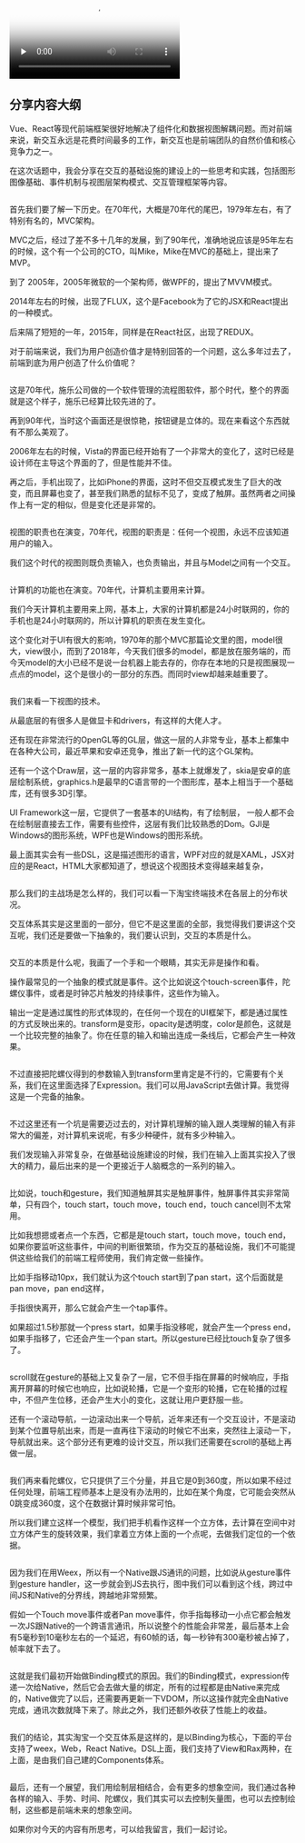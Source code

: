 
<video poster="https://media001.geekbang.org/60dcf2f17b154a228f48c05c2d7b0b99/snapshots/178ef805a9fa4b94910b2b962681b413-00005.jpg" preload="none" controls=""><source src="https://media001.geekbang.org/customerTrans/fe4a99b62946f2c31c2095c167b26f9c/489cf0ee-16d14083228-0000-0000-01d-dbacd.mp4" type="video/mp4"><source src="https://media001.geekbang.org/ade06cd034114f7dacdd5c1dfa3e3d1f/5413348c5d2d42ccbea0164ef4e4723a-73dd7e79d80ed8012040a27ae1dd242d-sd.m3u8" type="application/x-mpegURL"></video>

## 分享内容大纲

Vue、React等现代前端框架很好地解决了组件化和数据视图解耦问题。而对前端来说，新交互永远是花费时间最多的工作，新交互也是前端团队的自然价值和核心竞争力之一。

在这次话题中，我会分享在交互的基础设施的建设上的一些思考和实践，包括图形图像基础、事件机制与视图层架构模式、交互管理框架等内容。

<img src="https://static001.geekbang.org/resource/image/79/1c/7917180b45e4d591bf3aaaada17c911c.jpg" alt="">

首先我们要了解一下历史。在70年代，大概是70年代的尾巴，1979年左右，有了特别有名的，MVC架构。

MVC之后，经过了差不多十几年的发展，到了90年代，准确地说应该是95年左右的时候，这个有一个公司的CTO，叫Mike，Mike在MVC的基础上，提出来了MVP。

到了 2005年，2005年微软的一个架构师，做WPF的，提出了MVVM模式。

2014年左右的时候，出现了FLUX，这个是Facebook为了它的JSX和React提出的一种模式。

后来隔了短短的一年，2015年，同样是在React社区，出现了REDUX。

对于前端来说，我们为用户创造价值才是特别回答的一个问题，这么多年过去了，前端到底为用户创造了什么价值呢？

<img src="https://static001.geekbang.org/resource/image/b4/35/b46a898e8a5bc31280f8754cdfe1ed35.jpg" alt="">

这是70年代，施乐公司做的一个软件管理的流程图软件，那个时代，整个的界面就是这个样子，施乐已经算比较先进的了。

再到90年代，当时这个画面还是很惊艳，按钮键是立体的。现在来看这个东西就有不那么美观了。

2006年左右的时候，Vista的界面已经开始有了一个非常大的变化了，这时已经是设计师在主导这个界面的了，但是性能并不佳。

再之后，手机出现了，比如iPhone的界面，这时不但交互模式发生了巨大的改变，而且屏幕也变了，甚至我们熟悉的鼠标不见了，变成了触屏。虽然两者之间操作上有一定的相似，但是变化还是非常的。

<img src="https://static001.geekbang.org/resource/image/25/30/25648bd93fef8871c1eccc612f7f3530.jpg" alt="">

视图的职责也在演变，70年代，视图的职责是：任何一个视图，永远不应该知道用户的输入。

我们这个时代的视图则既负责输入，也负责输出，并且与Model之间有一个交互。

<img src="https://static001.geekbang.org/resource/image/cb/ab/cb57a540ec3779002c7c31d0960005ab.jpg" alt="">

计算机的功能也在演变。70年代，计算机主要用来计算。

我们今天计算机主要用来上网，基本上，大家的计算机都是24小时联网的，你的手机也是24小时联网的，所以计算机的职责在发生变化。

这个变化对于UI有很大的影响，1970年的那个MVC那篇论文里的图，model很大，view很小，而到了2018年，今天我们很多的model，都是放在服务端的，而今天model的大小已经不是说一台机器上能去存的，你存在本地的只是视图展现一点点的model，这个是很小的一部分的东西。而同时view却越来越重要了。

<img src="https://static001.geekbang.org/resource/image/62/0e/6287d6cb49f51c13b2ba89bd121cc30e.jpg" alt="">

我们来看一下视图的技术。

从最底层的有很多人是做显卡和drivers，有这样的大佬人才。

还有现在非常流行的OpenGL等的GL层，做这一层的人非常专业，基本上都集中在各种大公司，最近苹果和安卓还竞争，推出了新一代的这个GL架构。

还有一个这个Draw层，这一层的内容非常多，基本上就爆发了，skia是安卓的底层绘制系统，graphics.h是最早的C语言带的一个图形库，基本上相当于一个基础库，还有很多3D引擎。

UI Framework这一层，它提供了一套基本的UI结构，有了绘制层， 一般人都不会在绘制层直接去工作，需要有些控件，这层有我们比较熟悉的Dom。GJI是Windows的图形系统，WPF也是Windows的图形系统。

最上面其实会有一些DSL，这是描述图形的语言，WPF对应的就是XAML，JSX对应的是React，HTML大家都知道了，想说这个视图技术变得越来越复杂，

<img src="https://static001.geekbang.org/resource/image/ae/20/ae5b0f0cb1e5e42370d97fa518307a20.jpg" alt="">

那么我们的主战场是怎么样的，我们可以看一下淘宝终端技术在各层上的分布状况。

交互体系其实是这里面的一部分，但它不是这里面的全部，我觉得我们要讲这个交互呢，我们还是要做一下抽象的，我们要认识到，交互的本质是什么。

<img src="https://static001.geekbang.org/resource/image/7b/18/7b1cbcd358431b45ef23fc13f4732e18.jpg" alt="">

交互的本质是什么呢，我画了一个手和一个眼睛，其实无非是操作和看。

操作最常见的一个抽象的模式就是事件。这个比如说这个touch-screen事件，陀螺仪事件，或者是时钟芯片触发的持续事件，这些作为输入。

输出一定是通过属性的形式体现的，在任何一个现在的UI框架下，都是通过属性的方式反映出来的。transform是变形，opacity是透明度，color是颜色，这就是一个比较完整的抽象了。你在任意的输入和输出连成一条线后，它都会产生一种效果。

<img src="https://static001.geekbang.org/resource/image/59/8e/597261cebd9e48d115f6c8ae2a9b098e.jpg" alt="">

不过直接把陀螺仪得到的参数输入到transform里肯定是不行的，它需要有个关系，我们在这里面选择了Expression。我们可以用JavaScript去做计算。我觉得这是一个完备的抽象。

<img src="https://static001.geekbang.org/resource/image/cb/ee/cba8a0fac235bd1186a9a470b50564ee.jpg" alt="">

不过这里还有一个坑是需要迈过去的，对计算机理解的输入跟人类理解的输入有非常大的偏差，对计算机来说呢，有多少种硬件，就有多少种输入。

我们发现输入非常复杂，在做基础设施建设的时候，我们在输入上面其实投入了很大的精力，最后出来的是一个更接近于人脑概念的一系列的输入。

<img src="https://static001.geekbang.org/resource/image/ff/95/ff41ffacad1377e0caf5a3890cf17f95.jpg" alt="">

比如说，touch和gesture，我们知道触屏其实是触屏事件，触屏事件其实非常简单，只有四个，touch start，touch  move，touch  end，touch cancel则不太常用。

比如我想摁或者点一个东西，它都是是touch start，touch  move，touch  end，如果你要监听这些事件，中间的判断很繁琐，作为交互的基础设施，我们不可能提供这些给我们的前端工程师使用，我们肯定做一些操作。

比如手指移动10px，我们就认为这个touch  start到了pan  start，这个后面就是pan  move，pan  end这样，

手指很快离开，那么它就会产生一个tap事件。

如果超过1.5秒那就一个press start，如果手指没移呢，就会产生一个press end，如果手指移了，它还会产生一个pan start。所以gesture已经比touch复杂了很多了。

<img src="https://static001.geekbang.org/resource/image/0e/f6/0edd194d6926619cf994444f9b4b54f6.jpg" alt="">

scroll就在gesture的基础上又复杂了一层，它不但手指在屏幕的时候响应，手指离开屏幕的时候它也响应，比如说轮播，它是一个变形的轮播，它在轮播的过程中，不但产生位移，还会产生大小的变化，这就让用户更舒服一些。

还有一个滚动导航，一边滚动出来一个导航，近年来还有一个交互设计，不是滚动到某个位置导航出来，而是一直再往下滚动的时候它不出来，突然往上滚动一下，导航就出来。这个部分还有更难的设计交互，所以我们还需要在scroll的基础上再做一层。

<img src="https://static001.geekbang.org/resource/image/55/df/55553181bd8ff7feaebc7a5afda03cdf.jpg" alt="">

我们再来看陀螺仪，它只提供了三个分量，并且它是0到360度，所以如果不经过任何处理，前端工程师基本上是没有办法用的，比如在某个角度，它可能会突然从0跳变成360度，这个在数据计算时候非常可怕。

所以我们建立这样一个模型，我们把手机看作这样一个立方体，去计算在空间中对立方体产生的旋转效果，我们拿着立方体上面的一个点呢，去做我们定位的一个依据。

<img src="https://static001.geekbang.org/resource/image/40/a6/406d0e28e45424ad7a5f7f55b0def8a6.jpg" alt="">

因为我们在用Weex，所以有一个Native跟JS通讯的问题，比如说从gesture事件到gesture handler，这一步就会到JS去执行，图中我们可以看到这个线，跨过中间JS和Native的分界线，跨越地非常频繁。

假如一个Touch  move事件或者Pan  move事件，你手指每移动一小点它都会触发一次JS跟Native的一个跨语言通讯，所以说整个的性能会非常差，最后基本上会有5毫秒到10毫秒左右的一个延迟，有60帧的话，每一秒钟有300毫秒被占掉了，帧率就下去了。

<img src="https://static001.geekbang.org/resource/image/ce/66/cec057f7bc548c01e0ef3bafa6975766.jpg" alt="">

这就是我们最初开始做Binding模式的原因。我们的Binding模式，expression传递一次给Native，然后它会去做大量的绑定，所有的过程都是由Native来完成的，Native做完了以后，还需要再更新一下VDOM，所以这操作就完全由Native完成，通讯次数就降下来了。除此之外，我们还额外收获了性能上的收益。

<img src="https://static001.geekbang.org/resource/image/3f/c5/3f1c0f0a6313fac231e3328e0a07f7c5.jpg" alt="">

我们的结论，其实淘宝一个交互体系是这样的，是以Binding为核心，下面的平台支持了weex，Web，React Native。DSL上面，我们支持了View和Rax两种，在上面，是由我们自己建的Components体系。

<img src="https://static001.geekbang.org/resource/image/c2/92/c25d8385b4fba22294bbab5e30b95a92.jpg" alt="">

最后，还有一个展望，我们用绘制层相结合，会有更多的想象空间，我们通过各种各样的输入、手势、时间、陀螺仪，我们其实可以去控制矢量图，也可以去控制绘制，这些都是前端未来的想象空间。

如果你对今天的内容有所思考，可以给我留言，我们一起讨论。
